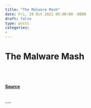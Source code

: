 ```yaml
---
title: "The Malware Mash"
date: Fri, 29 Oct 2021 05:00:00 -0000
draft: false
type: posts
categories: 
- 
---
```

# The Malware Mash

<br/>

<br/>


#### [Source](https://thecyberwire.com/stories/123bc0f691444be6af3145a6dab6cee4/malware-mash)

<br/>
---
